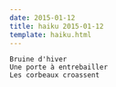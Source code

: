 ```yaml
---
date: 2015-01-12
title: haiku 2015-01-12
template: haiku.html
---
```


    Bruine d'hiver
    Une porte à entrebailler
    Les corbeaux croassent

